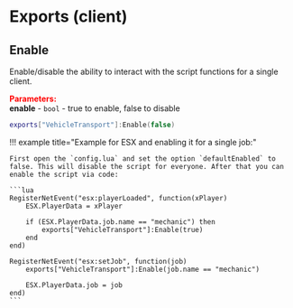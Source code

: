
# Exports (client)

## Enable

Enable/disable the ability to interact with the script functions for a single client.

<font style="color:red;">**Parameters:**</font><br>
**enable** - `bool` - true to enable, false to disable

```lua
exports["VehicleTransport"]:Enable(false)
```

!!! example title="Example for ESX and enabling it for a single job:"

    First open the `config.lua` and set the option `defaultEnabled` to false. This will disable the script for everyone. After that you can enable the script via code:

    ```lua
    RegisterNetEvent("esx:playerLoaded", function(xPlayer)
        ESX.PlayerData = xPlayer

        if (ESX.PlayerData.job.name == "mechanic") then
            exports["VehicleTransport"]:Enable(true)
        end
    end)

    RegisterNetEvent("esx:setJob", function(job)
        exports["VehicleTransport"]:Enable(job.name == "mechanic")

        ESX.PlayerData.job = job
    end)
    ```
